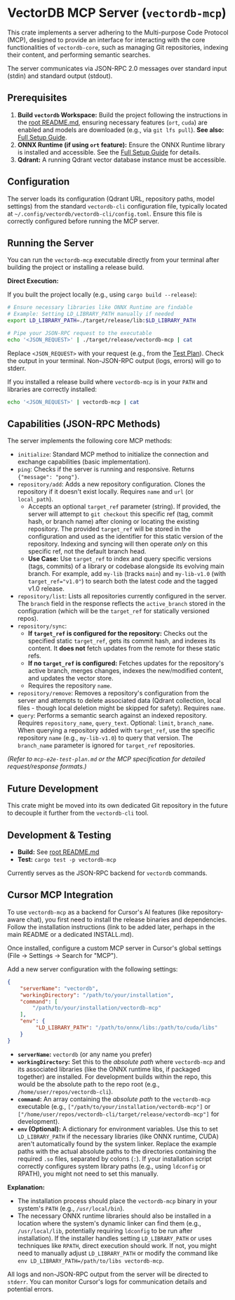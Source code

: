 # VectorDB MCP Server (`vectordb-mcp`)

This crate implements a server adhering to the Multi-purpose Code Protocol (MCP), designed to provide an interface for interacting with the core functionalities of `vectordb-core`, such as managing Git repositories, indexing their content, and performing semantic searches.

The server communicates via JSON-RPC 2.0 messages over standard input (stdin) and standard output (stdout).

## Prerequisites

1.  **Build `vectordb` Workspace:** Build the project following the instructions in the [root README.md](../../README.md), ensuring necessary features (`ort`, `cuda`) are enabled and models are downloaded (e.g., via `git lfs pull`). **See also:** [Full Setup Guide](../../docs/SETUP.md).
2.  **ONNX Runtime (if using `ort` feature):** Ensure the ONNX Runtime library is installed and accessible. See the [Full Setup Guide](../../docs/SETUP.md) for details.
3.  **Qdrant:** A running Qdrant vector database instance must be accessible.

## Configuration

The server loads its configuration (Qdrant URL, repository paths, model settings) from the standard `vectordb-cli` configuration file, typically located at `~/.config/vectordb/vectordb-cli/config.toml`. Ensure this file is correctly configured before running the MCP server.

## Running the Server

You can run the `vectordb-mcp` executable directly from your terminal after building the project or installing a release build.

**Direct Execution:**

If you built the project locally (e.g., using `cargo build --release`):

```bash
# Ensure necessary libraries like ONNX Runtime are findable
# Example: Setting LD_LIBRARY_PATH manually if needed
export LD_LIBRARY_PATH=./target/release/lib:$LD_LIBRARY_PATH

# Pipe your JSON-RPC request to the executable
echo '<JSON_REQUEST>' | ./target/release/vectordb-mcp | cat
```

Replace `<JSON_REQUEST>` with your request (e.g., from the [Test Plan](./mcp-e2e-test-plan.md)). Check the output in your terminal. Non-JSON-RPC output (logs, errors) will go to stderr.

If you installed a release build where `vectordb-mcp` is in your `PATH` and libraries are correctly installed:

```bash
echo '<JSON_REQUEST>' | vectordb-mcp | cat
```

## Capabilities (JSON-RPC Methods)

The server implements the following core MCP methods:

*   `initialize`: Standard MCP method to initialize the connection and exchange capabilities (basic implementation).
*   `ping`: Checks if the server is running and responsive. Returns `{"message": "pong"}`.
*   `repository/add`: Adds a new repository configuration. Clones the repository if it doesn't exist locally. Requires `name` and `url` (or `local_path`).
    *   Accepts an optional `target_ref` parameter (string). If provided, the server will attempt to `git checkout` this specific ref (tag, commit hash, or branch name) after cloning or locating the existing repository. The provided `target_ref` will be stored in the configuration and used as the identifier for this static version of the repository. Indexing and syncing will then operate *only* on this specific ref, not the default branch head.
    *   **Use Case:** Use `target_ref` to index and query specific versions (tags, commits) of a library or codebase alongside its evolving main branch. For example, add `my-lib` (tracks `main`) and `my-lib-v1.0` (with `target_ref="v1.0"`) to search both the latest code and the tagged v1.0 release.
*   `repository/list`: Lists all repositories currently configured in the server. The `branch` field in the response reflects the `active_branch` stored in the configuration (which will be the `target_ref` for statically versioned repos).
*   `repository/sync`:
    *   **If `target_ref` is configured for the repository:** Checks out the specified static `target_ref`, gets its commit hash, and indexes its content. It **does not** fetch updates from the remote for these static refs.
    *   **If no `target_ref` is configured:** Fetches updates for the repository's active branch, merges changes, indexes the new/modified content, and updates the vector store.
    *   Requires the repository `name`.
*   `repository/remove`: Removes a repository's configuration from the server and attempts to delete associated data (Qdrant collection, local files - though local deletion might be skipped for safety). Requires `name`.
*   `query`: Performs a semantic search against an indexed repository. Requires `repository_name`, `query_text`. Optional: `limit`, `branch_name`. When querying a repository added with `target_ref`, use the specific repository `name` (e.g., `my-lib-v1.0`) to query that version. The `branch_name` parameter is ignored for `target_ref` repositories.

*(Refer to `mcp-e2e-test-plan.md` or the MCP specification for detailed request/response formats.)*

## Future Development

This crate might be moved into its own dedicated Git repository in the future to decouple it further from the `vectordb-cli` tool.

## Development & Testing

*   **Build:** See [root README.md](../../README.md)
*   **Test:** `cargo test -p vectordb-mcp` 

Currently serves as the JSON-RPC backend for `vectordb` commands.

## Cursor MCP Integration

To use `vectordb-mcp` as a backend for Cursor's AI features (like repository-aware chat), you first need to install the release binaries and dependencies. Follow the installation instructions (link to be added later, perhaps in the main README or a dedicated INSTALL.md).

Once installed, configure a custom MCP server in Cursor's global settings (File -> Settings -> Search for "MCP").

Add a new server configuration with the following settings:

```json
{
    "serverName": "vectordb",
    "workingDirectory": "/path/to/your/installation",
    "command": [
        "/path/to/your/installation/vectordb-mcp"
    ],
    "env": {
         "LD_LIBRARY_PATH": "/path/to/onnx/libs:/path/to/cuda/libs"
    }
}
```

*   **`serverName`:** `vectordb` (or any name you prefer)
*   **`workingDirectory`:** Set this to the *absolute path* where `vectordb-mcp` and its associated libraries (like the ONNX runtime libs, if packaged together) are installed. For development builds within the repo, this would be the absolute path to the repo root (e.g., `/home/user/repos/vectordb-cli`).
*   **`command`:** An array containing the *absolute path* to the `vectordb-mcp` executable (e.g., `["/path/to/your/installation/vectordb-mcp"]` or `["/home/user/repos/vectordb-cli/target/release/vectordb-mcp"]` for development).
*   **`env` (Optional):** A dictionary for environment variables. Use this to set `LD_LIBRARY_PATH` if the necessary libraries (like ONNX runtime, CUDA) aren't automatically found by the system linker. Replace the example paths with the actual absolute paths to the directories containing the required `.so` files, separated by colons (`:`). If your installation script correctly configures system library paths (e.g., using `ldconfig` or RPATH), you might not need to set this manually.

**Explanation:**

*   The installation process should place the `vectordb-mcp` binary in your system's `PATH` (e.g., `/usr/local/bin`).
*   The necessary ONNX runtime libraries should also be installed in a location where the system's dynamic linker can find them (e.g., `/usr/local/lib`, potentially requiring `ldconfig` to be run after installation). If the installer handles setting `LD_LIBRARY_PATH` or uses techniques like `RPATH`, direct execution should work. If not, you might need to manually adjust `LD_LIBRARY_PATH` or modify the command like `env LD_LIBRARY_PATH=/path/to/libs vectordb-mcp`.

All logs and non-JSON-RPC output from the server will be directed to `stderr`. You can monitor Cursor's logs for communication details and potential errors. 
